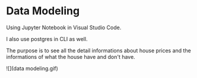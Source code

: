 # Data Modeling 

Using Jupyter Notebook in Visual Studio Code.

I also use postgres in CLI as well.

The purpose is to see all the detail informations about house prices and the informations of what the house have and don't have.

![](data modeling.gif)
